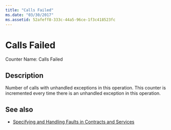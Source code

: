 ```yaml
---
title: "Calls Failed"
ms.date: "03/30/2017"
ms.assetid: 52afeff8-333c-44a5-96ce-1f3c418523fc
---
```

# Calls Failed
Counter Name: Calls Failed  
  
## Description  
 Number of calls with unhandled exceptions in this operation. This counter is incremented every time there is an unhandled exception in this operation.  
  
## See also

- [Specifying and Handling Faults in Contracts and Services](../../specifying-and-handling-faults-in-contracts-and-services.md)
